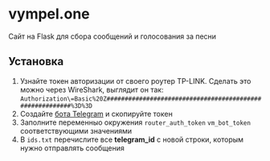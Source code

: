 # vympel.one
Сайт на Flask для сбора сообщений и голосования за песни

## Установка
1. Узнайте токен авторизации от своего роутер TP-LINK. Сделать это можно через WireShark, выглядит он так:
```Authorization\=Basic%20Z#########################################################%3D%3D```
2. Создайте [бота Telegram](https://t.me/botfather) и скопируйте токен
3. Заполните переменныо окружения `router_auth_token` `vm_bot_token` соответствующими значениями
4. В `ids.txt` перечислите все __telegram_id__ с новой строки, которым нужно отправлять сообщения
